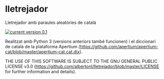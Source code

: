 # lletrejador
Lletrejador amb paraules aleatòries de català

[![current version 0.1](https://img.shields.io/badge/Current%20version-0.1-brightgreen.svg)](http://proshare.epizy.com)


Realitzat amb Python 3 (versions anteriors també funcionen) i el diccionari de català de la plataforma Apertium (https://github.com/apertium/apertium-cat/blob/master/apertium-cat.cat.dix).

THE USE OF THIS SOFTWARE IS SUBJECT TO THE GNU GENERAL PUBLIC LICENSE v3.0 (https://github.com/albertonl/lletrejador/blob/master/LICENSE for further information and details).
